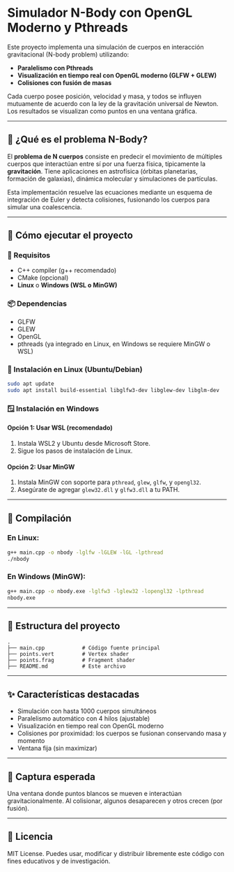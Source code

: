 # Simulador N-Body con OpenGL Moderno y Pthreads

Este proyecto implementa una simulación de cuerpos en interacción gravitacional (N-body problem) utilizando:

- **Paralelismo con Pthreads**
- **Visualización en tiempo real con OpenGL moderno (GLFW + GLEW)**
- **Colisiones con fusión de masas**

Cada cuerpo posee posición, velocidad y masa, y todos se influyen mutuamente de acuerdo con la ley de la gravitación universal de Newton. Los resultados se visualizan como puntos en una ventana gráfica.

---

## 🧠 ¿Qué es el problema N-Body?

El **problema de N cuerpos** consiste en predecir el movimiento de múltiples cuerpos que interactúan entre sí por una fuerza física, típicamente la **gravitación**. Tiene aplicaciones en astrofísica (órbitas planetarias, formación de galaxias), dinámica molecular y simulaciones de partículas.

Esta implementación resuelve las ecuaciones mediante un esquema de integración de Euler y detecta colisiones, fusionando los cuerpos para simular una coalescencia.

---

## 🚀 Cómo ejecutar el proyecto

### 🔧 Requisitos

- C++ compiler (g++ recomendado)
- CMake (opcional)
- **Linux** o **Windows (WSL o MinGW)**

### 📦 Dependencias

- GLFW
- GLEW
- OpenGL
- pthreads (ya integrado en Linux, en Windows se requiere MinGW o WSL)

### 🐧 Instalación en Linux (Ubuntu/Debian)

```bash
sudo apt update
sudo apt install build-essential libglfw3-dev libglew-dev libglm-dev
```

### 🪟 Instalación en Windows

#### Opción 1: Usar WSL (recomendado)
1. Instala WSL2 y Ubuntu desde Microsoft Store.
2. Sigue los pasos de instalación de Linux.

#### Opción 2: Usar MinGW
1. Instala MinGW con soporte para `pthread`, `glew`, `glfw`, y `opengl32`.
2. Asegúrate de agregar `glew32.dll` y `glfw3.dll` a tu PATH.

---

## 🧪 Compilación

### En Linux:

```bash
g++ main.cpp -o nbody -lglfw -lGLEW -lGL -lpthread
./nbody
```

### En Windows (MinGW):

```bash
g++ main.cpp -o nbody.exe -lglfw3 -lglew32 -lopengl32 -lpthread
nbody.exe
```

---

## 📂 Estructura del proyecto

```
.
├── main.cpp            # Código fuente principal
├── points.vert         # Vertex shader
├── points.frag         # Fragment shader
├── README.md           # Este archivo
```

---

## ✨ Características destacadas

- Simulación con hasta 1000 cuerpos simultáneos
- Paralelismo automático con 4 hilos (ajustable)
- Visualización en tiempo real con OpenGL moderno
- Colisiones por proximidad: los cuerpos se fusionan conservando masa y momento
- Ventana fija (sin maximizar)

---

## 📸 Captura esperada

Una ventana donde puntos blancos se mueven e interactúan gravitacionalmente. Al colisionar, algunos desaparecen y otros crecen (por fusión).

---

## 📜 Licencia

MIT License. Puedes usar, modificar y distribuir libremente este código con fines educativos y de investigación.
